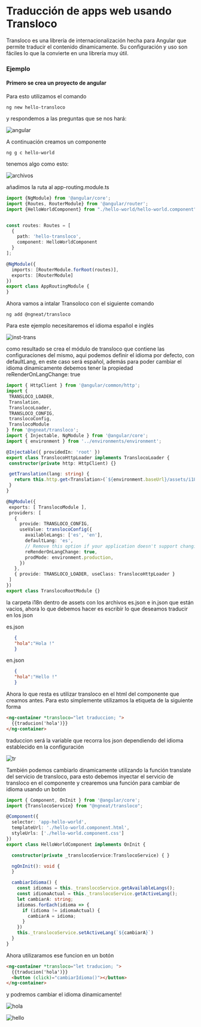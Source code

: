 # Traducción de apps web usando Transloco
Transloco es una librería de internacionalización hecha para Angular que permite traducir el contenido 
dinamicamente. Su configuración y uso son fáciles lo que la convierte en una librería muy útil.

### Ejemplo
#### Primero se crea un proyecto de angular
Para esto utilizamos el comando 
```
ng new hello-transloco
```
 y respondemos a las preguntas que se nos hará:
 
 ![angular](https://drive.google.com/file/d/1Ae5PekI4nnZow-WsWt7PUWAZHA2Op_n5/view?usp=sharing)

A continuación creamos un componente  
```
ng g c hello-world
```

tenemos algo como esto:

![archivos](https://drive.google.com/file/d/1vZnHYVforgvJl6dg-qAWZMhnJLPCwGal/view?usp=sharing)

añadimos la ruta al app-routing.module.ts

``` typescript
import {NgModule} from '@angular/core';
import {Routes, RouterModule} from '@angular/router';
import {HelloWorldComponent} from "./hello-world/hello-world.component";


const routes: Routes = [
  {
    path: 'hello-transloco',
    component: HelloWorldComponent
  }
];

@NgModule({
  imports: [RouterModule.forRoot(routes)],
  exports: [RouterModule]
})
export class AppRoutingModule {
}

```


Ahora vamos a intalar Transoloco con el siguiente comando
```
ng add @ngneat/transloco
```
Para este ejemplo necesitaremos el idioma español e inglés

![inst-trans](https://drive.google.com/file/d/1OeHuDTa5jkQJI0QPuwAS9Qmfd4rG7OD3/view?usp=sharing)

como resultado se crea el módulo de transloco que contiene  las configuraciones del mismo, aqui podemos definir el idioma por defecto, con defaultLang, en este caso será español, además para poder cambiar el idioma dinamicamente debemos tener la propiedad reRenderOnLangChange: true 
 ``` typescript
import { HttpClient } from '@angular/common/http';
import {
  TRANSLOCO_LOADER,
  Translation,
  TranslocoLoader,
  TRANSLOCO_CONFIG,
  translocoConfig,
  TranslocoModule
} from '@ngneat/transloco';
import { Injectable, NgModule } from '@angular/core';
import { environment } from '../environments/environment';

@Injectable({ providedIn: 'root' })
export class TranslocoHttpLoader implements TranslocoLoader {
  constructor(private http: HttpClient) {}

  getTranslation(lang: string) {
    return this.http.get<Translation>(`${environment.baseUrl}/assets/i18n/${lang}.json`);
  }
}

@NgModule({
  exports: [ TranslocoModule ],
  providers: [
    {
      provide: TRANSLOCO_CONFIG,
      useValue: translocoConfig({
        availableLangs: ['es', 'en'],
        defaultLang: 'es',
        // Remove this option if your application doesn't support changing language in runtime.
        reRenderOnLangChange: true,
        prodMode: environment.production,
      })
    },
    { provide: TRANSLOCO_LOADER, useClass: TranslocoHttpLoader }
  ]
})
export class TranslocoRootModule {}

```
 
 la carpeta i18n dentro de assets  con los archivos es.json e in.json que están vacios, ahora lo que debemos hacer es escribir lo que deseamos traducir en los json

es.json
``` json
   {
   "hola":"Hola !"
   }
```

en.json
``` json
   {
   "hola":"Hello !"
   }
```
Ahora lo que resta es utilizar transloco en el html del componente que creamos antes.
Para esto simplemente utilizamos la etiqueta <ng-container> de la siguiente forma
``` html
<ng-container *transloco="let traduccion; ">
  {{traducion('hola')}}
</ng-container>
```
traduccion será la variable que recorra los json dependiendo del idioma establecido en la configuración

![tr](https://drive.google.com/file/d/1oFNbsq2ujaI0JsAbkeqc9P0lmPzSb-hu/view?usp=sharing)

También podemos cambiarlo dinamicamente utilizando la función translate del servicio de transloco, para esto debemos inyectar el servicio de transloco en el componente y crearemos una función para cambiar de idioma usando un botón

``` typescript
import { Component, OnInit } from '@angular/core';
import {TranslocoService} from "@ngneat/transloco";

@Component({
  selector: 'app-hello-world',
  templateUrl: './hello-world.component.html',
  styleUrls: ['./hello-world.component.css']
})
export class HelloWorldComponent implements OnInit {

  constructor(private _translocoService:TranslocoService) { }

  ngOnInit(): void {
  }

  cambiarIdioma() {
    const idiomas = this._translocoService.getAvailableLangs();
    const idiomaActual = this._translocoService.getActiveLang();
    let cambiarA: string;
    idiomas.forEach(idioma => {
      if (idioma != idiomaActual) {
        cambiarA = idioma;
      }
    })
    this._translocoService.setActiveLang(`${cambiarA}`)
  }
}

```
Ahora utilizaramos ese funcion en un botón

``` html
<ng-container *transloco="let traducion; ">
  {{traducion('hola')}}
  <button (click)="cambiarIdioma()"></button>
</ng-container>
```
y podremos cambiar el idioma dinamicamente! 

![hola](https://drive.google.com/file/d/1NVxY5nG9Da5cMIm6Iiw1sbILIC1MH1wW/view?usp=sharing)

![hello](https://drive.google.com/file/d/1Mp6-Txzcp6xK2YLOhmTgg1L8USawODWl/view)
